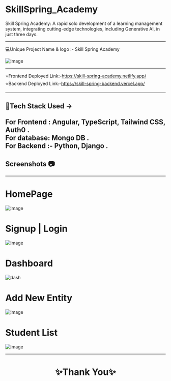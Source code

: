 # SkillSpring_Academy
Skill Spring Academy: A rapid solo development of a learning management system, integrating cutting-edge technologies, including Generative AI, in just three days.

---

💻Unique Project Name & logo :- Skill Spring Academy


![image](https://img.icons8.com/?size=256&id=7vSF0cgCi_2B&format=png)

---
⭐Frontend Deployed Link:-https://skill-spring-academy.netlify.app/
<br>
⭐Backend Deployed Link:-https://skill-spring-backend.vercel.app/

---
 💫Tech Stack Used ->
 <br>
 <br>
For Frontend : Angular, TypeScript, Tailwind CSS, Auth0 .
 <br>
For database: Mongo DB .
 <br>
For Backend :- Python, Django . 
---

## Screenshots 📷
---

# HomePage
![image](https://github.com/Satyamjha24/SkillSpring_Academy/assets/107462251/9bbfff94-23fc-46b7-8860-10dc428c8bf9)


# Signup | Login
![image](https://github.com/Satyamjha24/SkillSpring_Academy/assets/107462251/542f553a-7153-4481-bc12-d4623b483cf0)

# Dashboard
![dash](https://github.com/Satyamjha24/SkillSpring_Academy/assets/107462251/c469e540-72eb-4abe-aa0f-4746d33a99e3)

# Add New Entity
![image](https://github.com/Satyamjha24/SkillSpring_Academy/assets/107462251/51441587-a505-4fed-9f0f-333c37d978c2)

# Student List
![image](https://github.com/Satyamjha24/SkillSpring_Academy/assets/107462251/1e721efc-3ef0-4a37-b9f5-598668b58f77)


----
<h1 align="center">✨Thank You✨</h1>
